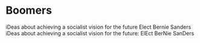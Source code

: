 # Boomers
iDeas about achieving a socialist vision for the future
Elect Bernie Sanders
iDeas about achieving a socialist vision for the future: ElEct BerNie SanDers
